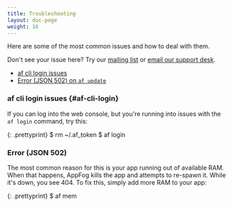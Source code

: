 ```yaml
---
title: Troubleshooting
layout: doc-page
weight: 16
---
```


Here are some of the most common issues and how to deal with them. 

Don't see your issue here? Try our [mailing list](https://groups.google.com/forum/#!forum/appfog-users) or [email our support desk](mailto:support@appfog.com).

* [af cli login issues](#af-cli-login)
* [Error (JSON 502) on `af update`](#502-on-update)

### af cli login issues {#af-cli-login}

If you can log into the web console, but you're running into issues with the `af login` command, try this: 

{: .prettyprint}
    $ rm ~/.af_token
    $ af login

### Error (JSON 502) 

The most common reason for this is your app running out of available RAM. When that happens, AppFog kills the app and attempts to re-spawn it. While it's down, you see 404. To fix this, simply add more RAM to your app: 

{: .prettyprint}
    $ af mem <appname> <memory>
